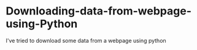# Downloading-data-from-webpage-using-Python
I've tried to download some data from a webpage using python
